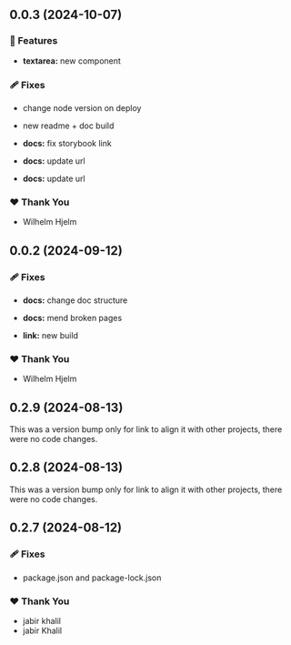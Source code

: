 ## 0.0.3 (2024-10-07)


### 🚀 Features

- **textarea:** new component


### 🩹 Fixes

- change node version on deploy

- new readme + doc build

- **docs:** fix storybook link

- **docs:** update url

- **docs:** update url


### ❤️  Thank You

- Wilhelm Hjelm

## 0.0.2 (2024-09-12)


### 🩹 Fixes

- **docs:** change doc structure

- **docs:** mend broken pages

- **link:** new build


### ❤️  Thank You

- Wilhelm Hjelm

## 0.2.9 (2024-08-13)

This was a version bump only for link to align it with other projects, there were no code changes.

## 0.2.8 (2024-08-13)

This was a version bump only for link to align it with other projects, there were no code changes.

## 0.2.7 (2024-08-12)


### 🩹 Fixes

- package.json and package-lock.json


### ❤️  Thank You

- jabir khalil
- jabir Khalil